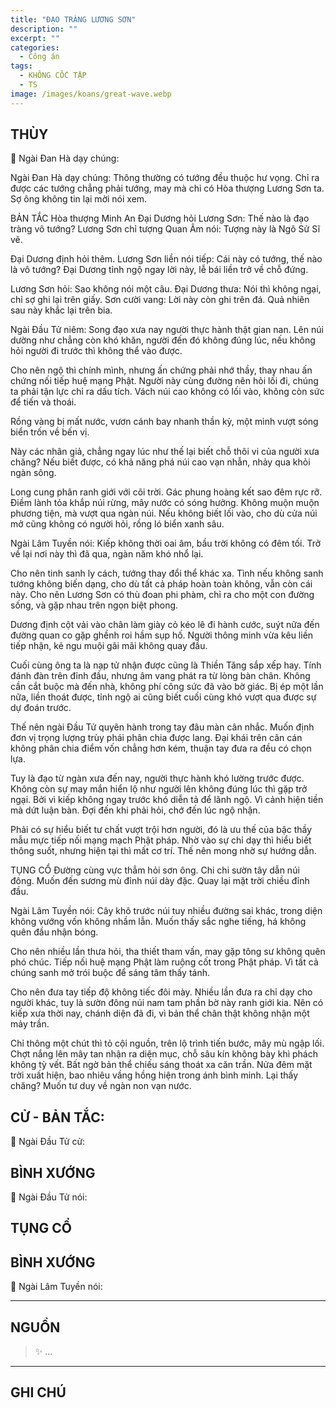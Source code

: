 ```yaml
---
title: "ĐẠO TRÀNG LƯƠNG SƠN"
description: ""
excerpt: ""
categories:
  - Công án
tags:
  - KHÔNG CỐC TẬP
  - TS 
image: /images/koans/great-wave.webp
---
```


## THÙY

📢 Ngài Đan Hà dạy chúng:



Ngài Đan Hà dạy chúng: Thông thường có tướng đều thuộc hư vọng. Chỉ ra được các tướng chẳng phải tướng, may mà chỉ có Hòa thượng Lương Sơn ta. Sợ ông không tin lại mời nói xem.

BẢN TẮC
Hòa thượng Minh An Đại Dương hỏi Lương Sơn: Thế nào là đạo tràng vô tướng?
Lương Sơn chỉ tượng Quan Âm nói: Tượng này là Ngô Sử Sĩ vẽ.

Đại Dương định hỏi thêm.
Lương Sơn liền nói tiếp: Cái này có tướng, thế nào là vô tướng?
Đại Dương tỉnh ngộ ngay lời này, lễ bái liền trở về chỗ đứng.

Lương Sơn hỏi: Sao không nói một câu.
Đại Dương thưa: Nói thì không ngại, chỉ sợ ghi lại trên giấy.
Sơn cười vang: Lời này còn ghi trên đá. Quả nhiên sau này khắc lại trên bia.

Ngài Đầu Tử niêm: Song đạo xưa nay người thực hành thật gian nan. Lên núi dường như chẳng còn khó khăn, người đến đó không đúng lúc, nếu không hỏi người đi trước thì không thể vào được.

Cho nên ngộ thì chính mình, nhưng ấn chứng phải nhớ thầy, thay nhau ấn chứng nối tiếp huệ mạng Phật. Người này cùng đường nên hỏi lối đi, chúng ta phải tận lực chỉ ra dấu tích. Vách núi cao không có lối vào, không còn sức để tiến và thoái.

Rồng vàng bị mất nước, vươn cánh bay nhanh thần kỳ, một mình vượt sóng biển trốn về bến vị.

Này các nhân giả, chẳng ngay lúc như thế lại biết chỗ thôi vi của người xưa chăng? Nếu biết được, có khả năng phá núi cao vạn nhẫn, nhảy qua khỏi ngàn sông.

Long cung phân ranh giới với cõi trời. Gác phung hoàng kết sao đêm rực rỡ. Điềm lành tỏa khắp núi rừng, mây nước có sóng hưởng. Không muộn muộn phương tiện, mà vượt qua ngàn núi. Nếu không biết lối vào, cho dù cửa núi mở cũng không có người hỏi, rồng ló biển xanh sâu.

Ngài Lâm Tuyền nói: Kiếp không thời oai âm, bầu trời không có đêm tối. Trở về lại nơi này thì đã qua, ngàn năm khó nhổ lại.

Cho nên tinh sanh ly cách, tướng thay đổi thể khác xa. Tình nếu không sanh tướng không biến dạng, cho dù tất cả pháp hoàn toàn không, vẫn còn cái này. Cho nên Lương Sơn có thù đoan phi phàm, chỉ ra cho một con đường sống, và gặp nhau trên ngọn biệt phong.

Dương định cột vải vào chân làm giày cỏ kéo lê đi hành cước, suýt nữa đến đường quan co gặp ghềnh roi hầm sụp hố. Người thông minh vừa kêu liền tiếp nhận, kẻ ngu muội gãi mãi không quay đầu.

Cuối cùng ông ta là nạp tử nhận được cũng là Thiền Tăng sắp xếp hay. Tính đánh đàn trên đỉnh đầu, nhưng âm vang phát ra từ lòng bàn chân. Không cần cắt buộc mà đến nhà, không phí công sức đã vào bờ giác. Bị ép một lần nữa, liền thoát được, tỉnh ngộ ai cũng biết cuối cùng khó vượt qua được sự dự đoán trước.

Thế nên ngài Đầu Tử quyên hành trong tay đâu màn cân nhắc. Muốn định đơn vị trọng lượng trùy phái phân chia được lang. Đại khái trên cân cán không phân chia điểm vốn chẳng hơn kém, thuận tay đưa ra đều có chọn lựa.

Tuy là đạo từ ngàn xưa đến nay, người thực hành khó lường trước được. Không còn sự may mắn hiển lộ như người lên không đúng lúc thì gặp trở ngại. Bởi vì kiếp không ngay trước khó diễn tả để lãnh ngộ. Vì cảnh hiện tiền mà dứt luận bàn. Đợi đến khi phải hỏi, chớ đến lúc ngộ nhận.

Phải có sự hiểu biết tư chất vượt trội hơn người, đó là ưu thế của bậc thầy mẫu mực tiếp nối mạng mạch Phật pháp. Nhờ vào sự chỉ dạy thì hiểu biết thông suốt, nhưng hiện tại thì mất cơ trí. Thế nên mong nhờ sự hướng dẫn.

TỤNG CỔ
Đường cùng vực thẳm hỏi sơn ông.
Chi chi sườn tây dẫn núi đông.
Muốn đến sương mù đỉnh núi dày đặc.
Quay lại mặt trời chiều đỉnh đầu.

Ngài Lâm Tuyền nói: Cây khô trước núi tuy nhiều đường sai khác, trong diện không vướng vốn không nhầm lẫn. Muốn thấy sắc nghe tiếng, há không quên đầu nhận bóng.

Cho nên nhiều lần thưa hỏi, tha thiết tham vấn, may gặp tông sư không quên phó chúc. Tiếp nối huệ mạng Phật làm ruộng cốt trong Phật pháp. Vì tất cả chúng sanh mở trói buộc để sáng tâm thấy tánh.

Cho nên đưa tay tiếp độ không tiếc đôi mày. Nhiều lần đưa ra chỉ dạy cho người khác, tuy là sườn đông núi nam tam phần bờ này ranh giới kia. Nên có kiếp xưa thời nay, chánh diện đã đi, vì bản thể chân thật không nhận một mảy trần.

Chỉ thông một chút thì tỏ cội nguồn, trên lộ trình tiến bước, mây mù ngập lối. Chợt nắng lên mây tan nhận ra diện mục, chỗ sâu kín không bày khì phách không tỳ vết. Bất ngờ bản thể chiếu sáng thoát xa căn trần. Nửa đêm mặt trời xuất hiện, bao nhiêu vầng hồng hiện trong ánh bình minh. Lại thấy chăng? Muốn tư duy về ngàn non vạn nước.

## CỬ - BẢN TẮC:

📢 Ngài Đầu Tử cử:

> 

## BÌNH XƯỚNG

📢 Ngài Đầu Tử nói:


## TỤNG CỔ

> 

## BÌNH XƯỚNG

📢 Ngài Lâm Tuyền nói:



<hr class="blog-rule" />

## NGUỒN

> ✨ ...

<hr class="blog-rule" />

## GHI CHÚ

[^1]: ⭐️ <a href="/masters/Baizhang-Huaihai" target="_blank">🔗 TS </a>


